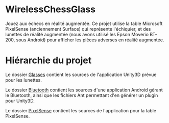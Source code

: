 # WirelessChessGlass

Jouez aux échecs en réalité augmentée.
Ce projet utilise la table Microsoft PixelSense (anciennement Surface) qui représente l'échiquier, et des lunettes de réalité augmentée (nous avons utilisé les Epson Moverio BT-200, sous Android) pour afficher les pièces adverses en réalité augmentée.

# Hiérarchie du projet

Le dossier [Glasses](Glasses) contient les sources de l'application Unity3D prévue pour les lunettes.

Le dossier [Bluetooth](Bluetooth) contient les sources d'une application Android gérant le Bluetooth, ainsi que les fichiers Ant permettant d'en générer un plugin pour Unity3D.

Le dossier [PixelSense](PixelSense) contient les sources de l'application pour la table PixelSense.
